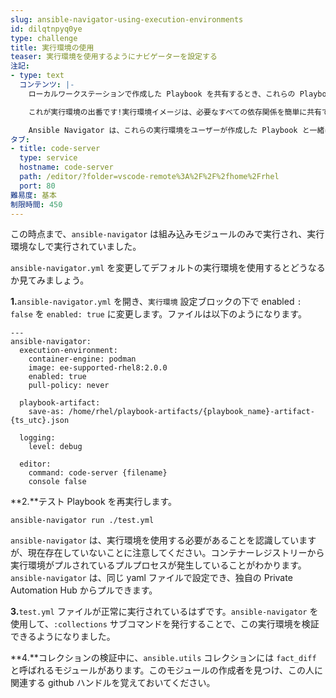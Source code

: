 ```yaml
---
slug: ansible-navigator-using-execution-environments
id: dilqtnpyq0ye
type: challenge
title: 実行環境の使用
teaser: 実行環境を使用するようにナビゲーターを設定する
注記:
- type: text
  コンテンツ: |-
    ローカルワークステーションで作成した Playbook を共有するとき、これらの Playbook を実行するチームメイトに依存関係 (コレクション、ロール、モジュール、python パッケージ、システムパッケージなど) をどのように伝えますか?

    これが実行環境の出番です!実行環境イメージは、必要なすべての依存関係を簡単に共有できるコンテナーイメージにバンドルし、自動化がどこでも確実に実行されるようにします。

    Ansible Navigator は、これらの実行環境をユーザーが作成した Playbook と一緒に使用するように構築されています。
タブ:
- title: code-server
  type: service
  hostname: code-server
  path: /editor/?folder=vscode-remote%3A%2F%2F%2fhome%2Frhel
  port: 80
難易度: 基本
制限時間: 450
---
```

この時点まで、`ansible-navigator` は組み込みモジュールのみで実行され、実行環境なしで実行されていました。

`ansible-navigator.yml` を変更してデフォルトの実行環境を使用するとどうなるか見てみましょう。

**1\.**`ansible-navigator.yml` を開き、`実行環境` 設定ブロックの下で enabled `: false` を `enabled: true` に変更します。ファイルは以下のようになります。
```
---
ansible-navigator:
  execution-environment:
    container-engine: podman
    image: ee-supported-rhel8:2.0.0
    enabled: true
    pull-policy: never

  playbook-artifact:
    save-as: /home/rhel/playbook-artifacts/{playbook_name}-artifact-{ts_utc}.json

  logging:
    level: debug

  editor:
    command: code-server {filename}
    console false
```

**2\.**テスト Playbook を再実行します。
```
ansible-navigator run ./test.yml
```

`ansible-navigator` は、実行環境を使用する必要があることを認識していますが、現在存在していないことに注意してください。コンテナーレジストリーから実行環境がプルされているプルプロセスが発生していることがわかります。`ansible-navigator` は、同じ yaml ファイルで設定でき、独自の Private Automation Hub からプルできます。

**3\.**`test.yml` ファイルが正常に実行されているはずです。`ansible-navigator` を使用して、`:collections` サブコマンドを発行することで、この実行環境を検証できるようになりました。

**4\.**コレクションの検証中に、`ansible.utils` コレクションには `fact_diff` と呼ばれるモジュールがあります。このモジュールの作成者を見つけ、この人に関連する github ハンドルを覚えておいてください。